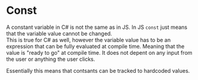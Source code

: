 # Const

A constant variable in C# is not the same as in JS. In JS `const` just means that the variable value cannot be changed.\
This is true for C# as well, however the variable value has to be an expression that can be fully evaluated at compile time. Meaning that the value is "ready to go" at compile time. It does not depent on any input from the user or anything the user clicks.

Essentially this means that contsants can be tracked to hardcoded values.